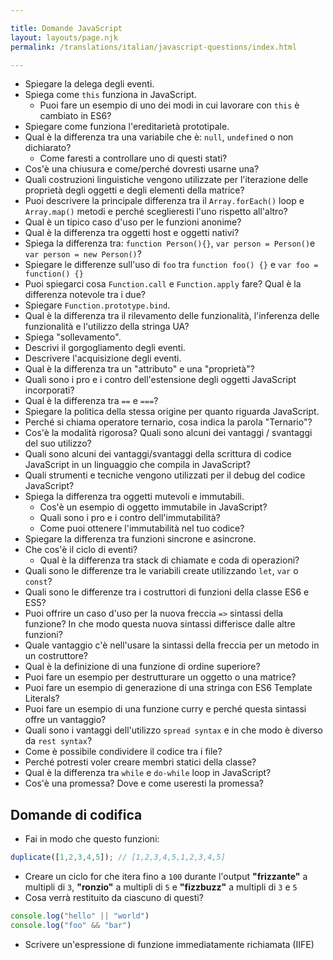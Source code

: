 ```yaml
---

title: Domande JavaScript
layout: layouts/page.njk
permalink: /translations/italian/javascript-questions/index.html

---
```


*   Spiegare la delega degli eventi.
*   Spiega come `this` funziona in JavaScript.
    *   Puoi fare un esempio di uno dei modi in cui lavorare con `this` è cambiato in ES6?
*   Spiegare come funziona l'ereditarietà prototipale.
*   Qual è la differenza tra una variabile che è: `null`, `undefined` o non dichiarato?
    *   Come faresti a controllare uno di questi stati?
*   Cos'è una chiusura e come/perché dovresti usarne una?
*   Quali costruzioni linguistiche vengono utilizzate per l'iterazione delle proprietà degli oggetti e degli elementi della matrice?
*   Puoi descrivere la principale differenza tra il `Array.forEach()` loop e `Array.map()` metodi e perché sceglieresti l'uno rispetto all'altro?
*   Qual è un tipico caso d'uso per le funzioni anonime?
*   Qual è la differenza tra oggetti host e oggetti nativi?
*   Spiega la differenza tra: `function Person(){}`, `var person = Person()`e `var person = new Person()`?
*   Spiegare le differenze sull'uso di `foo` tra `function foo() {}` e `var foo = function() {}`
*   Puoi spiegarci cosa `Function.call` e `Function.apply` fare? Qual è la differenza notevole tra i due?
*   Spiegare `Function.prototype.bind`.
*   Qual è la differenza tra il rilevamento delle funzionalità, l'inferenza delle funzionalità e l'utilizzo della stringa UA?
*   Spiega "sollevamento".
*   Descrivi il gorgogliamento degli eventi.
*   Descrivere l'acquisizione degli eventi.
*   Qual è la differenza tra un "attributo" e una "proprietà"?
*   Quali sono i pro e i contro dell'estensione degli oggetti JavaScript incorporati?
*   Qual è la differenza tra `==` e `===`?
*   Spiegare la politica della stessa origine per quanto riguarda JavaScript.
*   Perché si chiama operatore ternario, cosa indica la parola "Ternario"?
*   Cos'è la modalità rigorosa? Quali sono alcuni dei vantaggi / svantaggi del suo utilizzo?
*   Quali sono alcuni dei vantaggi/svantaggi della scrittura di codice JavaScript in un linguaggio che compila in JavaScript?
*   Quali strumenti e tecniche vengono utilizzati per il debug del codice JavaScript?
*   Spiega la differenza tra oggetti mutevoli e immutabili.
    *   Cos'è un esempio di oggetto immutabile in JavaScript?
    *   Quali sono i pro e i contro dell'immutabilità?
    *   Come puoi ottenere l'immutabilità nel tuo codice?
*   Spiegare la differenza tra funzioni sincrone e asincrone.
*   Che cos'è il ciclo di eventi?
    *   Qual è la differenza tra stack di chiamate e coda di operazioni?
*   Quali sono le differenze tra le variabili create utilizzando `let`, `var` o `const`?
*   Quali sono le differenze tra i costruttori di funzioni della classe ES6 e ES5?
*   Puoi offrire un caso d'uso per la nuova freccia `=>` sintassi della funzione? In che modo questa nuova sintassi differisce dalle altre funzioni?
*   Quale vantaggio c'è nell'usare la sintassi della freccia per un metodo in un costruttore?
*   Qual è la definizione di una funzione di ordine superiore?
*   Puoi fare un esempio per destrutturare un oggetto o una matrice?
*   Puoi fare un esempio di generazione di una stringa con ES6 Template Literals?
*   Puoi fare un esempio di una funzione curry e perché questa sintassi offre un vantaggio?
*   Quali sono i vantaggi dell'utilizzo `spread syntax` e in che modo è diverso da `rest syntax`?
*   Come è possibile condividere il codice tra i file?
*   Perché potresti voler creare membri statici della classe?
*   Qual è la differenza tra `while` e `do-while` loop in JavaScript?
*   Cos'è una promessa? Dove e come useresti la promessa?

## Domande di codifica

*   Fai in modo che questo funzioni:

```javascript
duplicate([1,2,3,4,5]); // [1,2,3,4,5,1,2,3,4,5]
```

*   Creare un ciclo for che itera fino a `100` durante l'output **"frizzante"** a multipli di `3`, **"ronzio"** a multipli di `5` e **"fizzbuzz"** a multipli di `3` e `5`
*   Cosa verrà restituito da ciascuno di questi?

```javascript
console.log("hello" || "world")
console.log("foo" && "bar")
```

*   Scrivere un'espressione di funzione immediatamente richiamata (IIFE)
